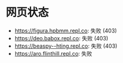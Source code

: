 # 网页状态
- https://figura.hpbmm.repl.co: 失败 (403)
- https://deo.babox.repl.co: 失败 (403)
- https://beaspy--hting.repl.co: 失败 (403)
- https://aro.flinthill.repl.co: 失败

